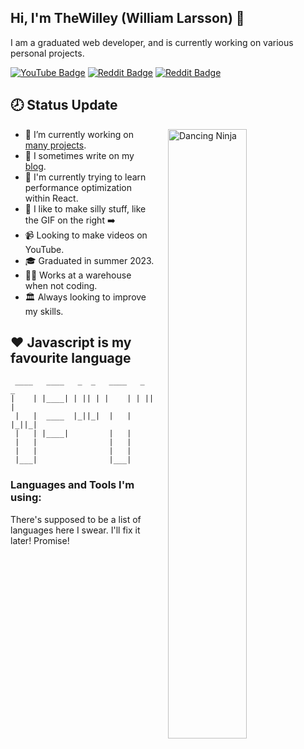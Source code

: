 ## Hi, I'm TheWilley (William Larsson) 👋
I am a graduated web developer, and is currently working on various personal projects.

[![YouTube Badge](https://img.shields.io/badge/-@TheWilley%20Music-c4302b?style=flat-square&labelColor=c4302b&logo=youtube&logoColor=white&link=https://www.youtube.com/channel/UCH0QD9v3h2fwL0-Bc2hM9iQ)](https://www.youtube.com/channel/UCH0QD9v3h2fwL0-Bc2hM9iQ)
[![Reddit Badge](https://img.shields.io/badge/-@TheWilley-FF4500?style=flat-square&labelColor=FF4500&logo=reddit&logoColor=white&link=https://www.reddit.com/user/thewilley/)](https://www.reddit.com/user/thewilley/)
[![Reddit Badge](https://img.shields.io/badge/-@TheWilley-orange?style=flat-square&labelColor=orange&logo=next.js&logoColor=white&link=https://thewilley.vercel.app/)](https://thewilley.vercel.app/)

## 🕗 Status Update
<div>
  <img align='right' src='https://media3.giphy.com/media/v1.Y2lkPTc5MGI3NjExNTFqanppMDExaG12N283bTNydHdmdHF6YnNxazE1Z2o1dGluc3kybSZlcD12MV9pbnRlcm5hbF9naWZfYnlfaWQmY3Q9Zw/zyJrExmU40Xbsjmq10/giphy.gif' width='50%' height='auto' alt='Dancing Ninja' style="float: right; margin-left: 20px;">
  <ul>
    <li>🔭 I’m currently working on <a href="https://willeyecode.com/projects">many projects</a>.</li>
    <li>📝 I sometimes write on my <a href="https://willeyecode.com">blog</a>.</li>
    <li>🚄 I'm currently trying to learn performance optimization within React.</li>
    <li>🤡 I like to make silly stuff, like the GIF on the right ➡️</li>
    <li>📹 Looking to make videos on YouTube.</li>
    <li>🎓 Graduated in summer 2023.</li>
    <li>👨‍💼 Works at a warehouse when not coding.</li>
    <li>🏛️ Always looking to improve my skills.</li>
  </ul>
</div>

## ❤️ Javascript is my favourite language
```
 ____   ____   _  _   ____   _  _  
|    | |____| | || | |    | | || | 
 |   |  ____  |_||_|  |   | |_||_| 
 |   | |____|         |   |        
 |   |                |   |        
 |   |                |   |        
 |___|                |___|        
```

<h3 align="left">Languages and Tools I'm using:</h3>
There's supposed to be a list of languages here I swear. I'll fix it later! Promise!


